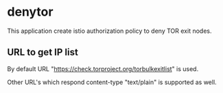 # denytor

This application create istio authorization policy to deny TOR exit nodes.

## URL to get IP list

By default URL "https://check.torproject.org/torbulkexitlist" is used.

Other URL's which respond content-type "text/plain" is supported as well.
